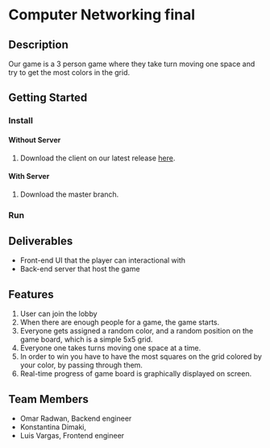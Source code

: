 # Computer Networking final
## Description
Our game is a 3 person game where they take turn moving one space and try to get the most colors in the grid.
## Getting Started
### Install
#### Without Server
1. Download the client on our latest release [here](https://github.com/omarr321/FinalProjectCompNetworking/releases).
#### With Server
1. Download the master branch.
### Run
## Deliverables
- Front-end UI that the player can interactional with
- Back-end server that host the game
## Features
1. User can join the lobby
2. When there are enough people for a game, the game starts.
3. Everyone gets assigned a random color, and a random position on the game board, which is a simple 5x5 grid.
4. Everyone one takes turns moving one space at a time.
5. In order to win you have to have the most squares on the grid colored by your color, by passing through them.
6. Real-time progress of game board is graphically displayed on screen.

## Team Members
- Omar Radwan, Backend engineer
- Konstantina Dimaki, <Role>
- Luis Vargas, Frontend engineer
